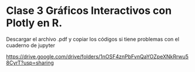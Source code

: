 # Clase 3 Gráficos Interactivos con Plotly en R.

Descargar el archivo .pdf y copiar los códigos si tiene problemas con el cuaderno de jupyter

https://drive.google.com/drive/folders/1nOSF4znPbFvnQaYOZpeXNkRrwu58CyrT?usp=sharing
